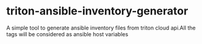 # triton-ansible-inventory-generator
A simple tool to generate ansible inventory files from triton cloud api.All the tags will be considered as ansible host variables
